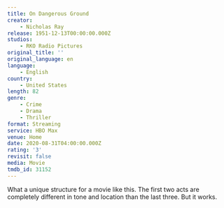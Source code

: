 ```yaml
---
title: On Dangerous Ground
creator:
    - Nicholas Ray
release: 1951-12-13T00:00:00.000Z
studios:
    - RKO Radio Pictures
original_title: ''
original_language: en
language:
    - English
country:
    - United States
length: 82
genre:
    - Crime
    - Drama
    - Thriller
format: Streaming
service: HBO Max
venue: Home
date: 2020-08-31T04:00:00.000Z
rating: '3'
revisit: false
media: Movie
tmdb_id: 31152
---
```


What a unique structure for a movie like this. The first two acts are completely different in tone and location than the last three. But it works.
